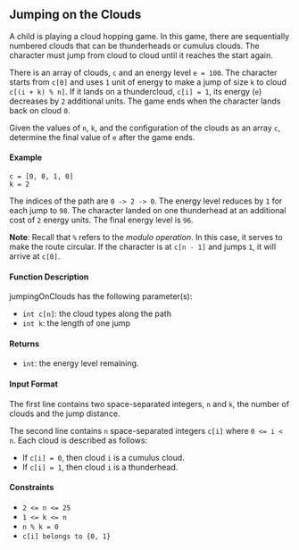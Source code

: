 ## Jumping on the Clouds

A child is playing a cloud hopping game. In this game, there are sequentially numbered clouds that can be thunderheads or cumulus clouds. The character must jump from cloud to cloud until it reaches the start again.

There is an array of clouds, `c` and an energy level `e = 100`. The character starts from `c[0]` and uses `1` unit of energy to make a jump of size `k` to cloud `c[(i + k) % n]`. If it lands on a thundercloud, `c[i] = 1`, its energy (`e`) decreases by `2` additional units. The game ends when the character lands back on cloud `0`.

Given the values of `n`, `k`, and the configuration of the clouds as an array `c`, determine the final value of `e` after the game ends.

#### Example

```
c = [0, 0, 1, 0]
k = 2
```

The indices of the path are `0 -> 2 -> 0`. The energy level reduces by `1` for each jump to `98`. The character landed on one thunderhead at an additional cost of `2` energy units. The final energy level is `96`.

**Note**: Recall that `%` refers to the _modulo operation_. In this case, it serves to make the route circular. If the character is at `c[n - 1]` and jumps `1`, it will arrive at `c[0]`.

#### Function Description

jumpingOnClouds has the following parameter(s):

- `int c[n]`: the cloud types along the path
- `int k`: the length of one jump

#### Returns

- `int`: the energy level remaining.

#### Input Format

The first line contains two space-separated integers, `n` and `k`, the number of clouds and the jump distance.

The second line contains `n` space-separated integers `c[i]` where `0 <= i < n`. Each cloud is described as follows:

- If `c[i] = 0`, then cloud `i` is a cumulus cloud.
- If `c[i] = 1`, then cloud `i` is a thunderhead.

#### Constraints

- `2 <= n <= 25`
- `1 <= k <= n`
- `n % k = 0`
- `c[i] belongs to {0, 1}`
